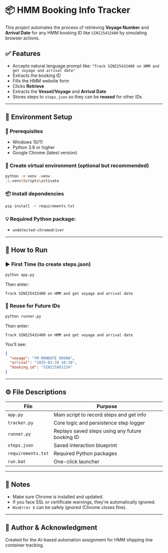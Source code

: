 # 📦 HMM Booking Info Tracker

This project automates the process of retrieving **Voyage Number** and **Arrival Date** for any HMM booking ID like `SINI25432400` by simulating browser actions.

## ✅ Features

- Accepts natural language prompt like:
  `"Track SINI25432400 on HMM and get voyage and arrival date"`
- Extracts the booking ID
- Fills the HMM website form
- Clicks **Retrieve**
- Extracts the **Vessel/Voyage** and **Arrival Date**
- Stores steps to `steps.json` so they can be **reused** for other IDs

---

## 🧪 Environment Setup

### 🔧 Prerequisites
- Windows 10/11
- Python 3.8 or higher
- Google Chrome (latest version)

### 🐍 Create virtual environment (optional but recommended)
```bash
python -m venv .venv
.\.venv\Scripts\activate
```

### 📦 Install dependencies
```bash
pip install -r requirements.txt
```

### 💡 Required Python package:
- `undetected-chromedriver`

---

## 🚀 How to Run

### ▶️ First Time (to create steps.json)
```bash
python app.py
```
Then enter:
```
Track SINI25432400 on HMM and get voyage and arrival date
```

### 🔁 Reuse for Future IDs
```bash
python runner.py
```
Then enter:
```
Track SINI25432400 on HMM and get voyage and arrival date
```

You’ll see:
```json
{
  "voyage": "YM MANDATE 0096W",
  "arrival": "2025-03-28 10:38",
  "booking_id": "SINI25881234"
}
```

---

## ⚙️ File Descriptions

| File                | Purpose                                         |
|---------------------|-------------------------------------------------|
| `app.py`            | Main script to record steps and get info        |
| `tracker.py`        | Core logic and persistence step logger          |
| `runner.py`         | Replays saved steps using any future booking ID |
| `steps.json`        | Saved interaction blueprint                     |
| `requirements.txt`  | Required Python packages                        |
| `run.bat`           | One-click launcher                              |

---

## 💬 Notes
- Make sure Chrome is installed and updated.
- If you face SSL or certificate warnings, they're automatically ignored.
- `WinError 6` can be safely ignored (Chrome closes fine).

---

## 📍 Author & Acknowledgment
Created for the AI-based automation assignment for HMM shipping line container tracking.

